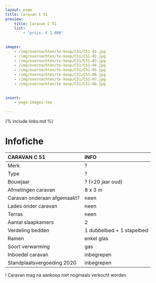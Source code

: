 ```yaml
---
layout: page
title: Caravan C 51
preview: 
    title: Caravan C 51
    list:
        - "prijs: € 1.800"
        
        
images:
    - /img/overnachten/te-koop/C51/C51-01.jpg
    - /img/overnachten/te-koop/C51/C51-02.jpg
    - /img/overnachten/te-koop/C51/C51-03.jpg
    - /img/overnachten/te-koop/C51/C51-04.jpg
    - /img/overnachten/te-koop/C51/C51-05.jpg
    - /img/overnachten/te-koop/C51/C51-06.jpg
    - /img/overnachten/te-koop/C51/C51-07.jpg
    - /img/overnachten/te-koop/C51/C51-08.jpg
    
    
insert:
    - page-images-top
    
---
```


{% include links.md %}



# Infofiche 

CARAVAN C 51                | INFO        | 
:---------------------------|:------------|
Merk                        |? 
Type                        |?
Bouwjaar                    |? (>20 jaar oud)
Afmetingen caravan          |8 x 3 m
Caravan onderaan afgemaakt? |neen
Lades onder caravan         |neen
Terras                      |neen
Aantal slaapkamers          |2
Verdeling bedden            |1 dubbelbed + 1 stapelbed 
Ramen                       |enkel glas
Soort verwarming            |gas
Inboedel caravan            |inbegrepen
Standplaatsvergoeding 2020  |inbegrepen

! Caravan mag na aankoop niet nogmaals verkocht worden